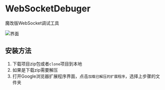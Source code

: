 # WebSocketDebuger
魔改版WebSocket调试工具  

![界面](https://github.com/whimthen/WebSocketDebuger/blob/master/images/websockerdebuger.png)

## 安装方法
1. 下载项目zip包或者`clone`项目到本地  
2. 如果是下载zip需要解压  
3. 打开Google浏览器扩展程序界面，点击`加载已解压的扩展程序`，选择上步骤的文件夹  
